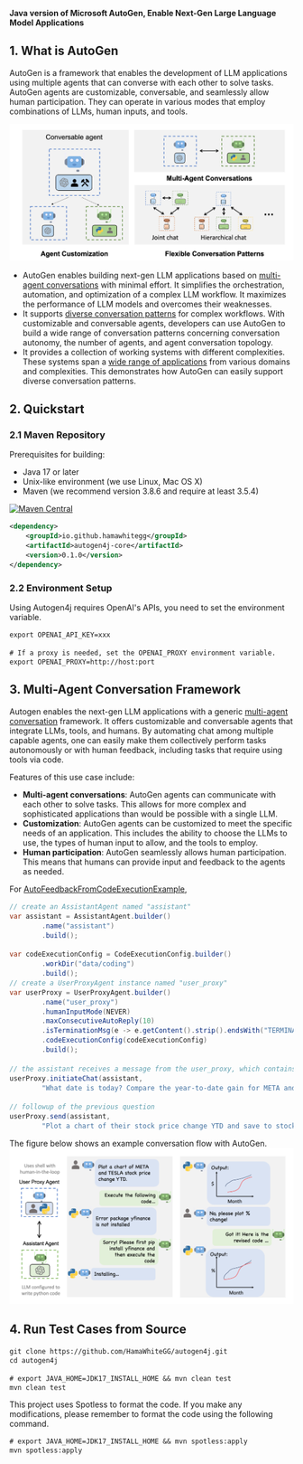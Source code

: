 **Java version of Microsoft AutoGen, Enable Next-Gen Large Language Model Applications**

## 1. What is AutoGen

AutoGen is a framework that enables the development of LLM applications using multiple agents that can converse with each other to solve tasks. AutoGen agents are customizable, conversable, and seamlessly allow human participation. They can operate in various modes that employ combinations of LLMs, human inputs, and tools.

![AutoGen Overview](https://github.com/HamaWhiteGG/autogen4j/blob/dev/data/images/autogen_agentchat.png)

- AutoGen enables building next-gen LLM applications based on [multi-agent conversations](https://microsoft.github.io/autogen/docs/Use-Cases/agent_chat) with minimal effort. It simplifies the orchestration, automation, and optimization of a complex LLM workflow. It maximizes the performance of LLM models and overcomes their weaknesses.
- It supports [diverse conversation patterns](https://microsoft.github.io/autogen/docs/Use-Cases/agent_chat#supporting-diverse-conversation-patterns) for complex workflows. With customizable and conversable agents, developers can use AutoGen to build a wide range of conversation patterns concerning conversation autonomy,
  the number of agents, and agent conversation topology.
- It provides a collection of working systems with different complexities. These systems span a [wide range of applications](https://microsoft.github.io/autogen/docs/Use-Cases/agent_chat#diverse-applications-implemented-with-autogen) from various domains and complexities. This demonstrates how AutoGen can easily support diverse conversation patterns.

## 2. Quickstart

### 2.1 Maven Repository
Prerequisites for building:
* Java 17 or later
* Unix-like environment (we use Linux, Mac OS X)
* Maven (we recommend version 3.8.6 and require at least 3.5.4)

[![Maven Central](https://img.shields.io/maven-central/v/io.github.hamawhitegg/autogen4j-core)](https://maven-badges.herokuapp.com/maven-central/io.github.hamawhitegg/autogen4j-core)
```xml
<dependency>
    <groupId>io.github.hamawhitegg</groupId>
    <artifactId>autogen4j-core</artifactId>
    <version>0.1.0</version>
</dependency>
```

### 2.2 Environment Setup
Using Autogen4j requires OpenAI's APIs, you need to set the environment variable.
```shell
export OPENAI_API_KEY=xxx

# If a proxy is needed, set the OPENAI_PROXY environment variable.
export OPENAI_PROXY=http://host:port
```

## 3. Multi-Agent Conversation Framework

Autogen enables the next-gen LLM applications with a generic [multi-agent conversation](https://microsoft.github.io/autogen/docs/Use-Cases/agent_chat) framework. It offers customizable and conversable agents that integrate LLMs, tools, and humans.
By automating chat among multiple capable agents, one can easily make them collectively perform tasks autonomously or with human feedback, including tasks that require using tools via code.

Features of this use case include:

- **Multi-agent conversations**: AutoGen agents can communicate with each other to solve tasks. This allows for more complex and sophisticated applications than would be possible with a single LLM.
- **Customization**: AutoGen agents can be customized to meet the specific needs of an application. This includes the ability to choose the LLMs to use, the types of human input to allow, and the tools to employ.
- **Human participation**: AutoGen seamlessly allows human participation. This means that humans can provide input and feedback to the agents as needed.

For [AutoFeedbackFromCodeExecutionExample](autogen4j-example/src/main/java/com/hw/autogen4j/example/AutoFeedbackFromCodeExecutionExample.java),
```java
// create an AssistantAgent named "assistant"
var assistant = AssistantAgent.builder()
        .name("assistant")
        .build();

var codeExecutionConfig = CodeExecutionConfig.builder()
        .workDir("data/coding")
        .build();
// create a UserProxyAgent instance named "user_proxy"
var userProxy = UserProxyAgent.builder()
        .name("user_proxy")
        .humanInputMode(NEVER)
        .maxConsecutiveAutoReply(10)
        .isTerminationMsg(e -> e.getContent().strip().endsWith("TERMINATE"))
        .codeExecutionConfig(codeExecutionConfig)
        .build();

// the assistant receives a message from the user_proxy, which contains the task description
userProxy.initiateChat(assistant,
        "What date is today? Compare the year-to-date gain for META and TESLA.");

// followup of the previous question
userProxy.send(assistant,
        "Plot a chart of their stock price change YTD and save to stock_price_ytd.png.");
```

The figure below shows an example conversation flow with AutoGen.
![Agent Chat Example](https://github.com/HamaWhiteGG/autogen4j/blob/dev/data/images/chat_example.png)

## 4. Run Test Cases from Source

```shell
git clone https://github.com/HamaWhiteGG/autogen4j.git
cd autogen4j

# export JAVA_HOME=JDK17_INSTALL_HOME && mvn clean test
mvn clean test
```

This project uses Spotless to format the code. If you make any modifications, please remember to format the code using the following command.

```shell
# export JAVA_HOME=JDK17_INSTALL_HOME && mvn spotless:apply
mvn spotless:apply
```